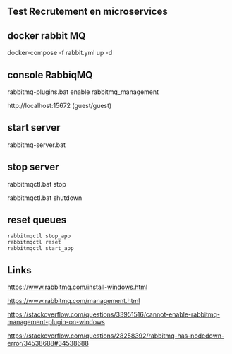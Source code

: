 Test Recrutement en microservices
---------------------------------

docker rabbit MQ
----------------
docker-compose -f rabbit.yml up -d



console RabbiqMQ
-----------------
rabbitmq-plugins.bat enable rabbitmq_management

http://localhost:15672 (guest/guest)

start server 
------------
rabbitmq-server.bat

stop server
-----------
rabbitmqctl.bat stop

rabbitmqctl.bat shutdown

reset queues
------------
    rabbitmqctl stop_app
    rabbitmqctl reset
    rabbitmqctl start_app

Links
-----
https://www.rabbitmq.com/install-windows.html

https://www.rabbitmq.com/management.html

https://stackoverflow.com/questions/33951516/cannot-enable-rabbitmq-management-plugin-on-windows

https://stackoverflow.com/questions/28258392/rabbitmq-has-nodedown-error/34538688#34538688

